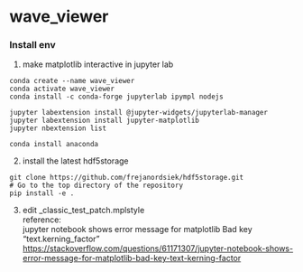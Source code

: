 # wave_viewer
 
### Install env
1. make matplotlib interactive in jupyter lab
```
conda create --name wave_viewer
conda activate wave_viewer
conda install -c conda-forge jupyterlab ipympl nodejs

jupyter labextension install @jupyter-widgets/jupyterlab-manager
jupyter labextension install jupyter-matplotlib
jupyter nbextension list 

conda install anaconda
```
2. install the latest hdf5storage
```
git clone https://github.com/frejanordsiek/hdf5storage.git
# Go to the top directory of the repository
pip install -e .
```
3. edit _classic_test_patch.mplstyle<BR>
  reference:<BR>
  jupyter notebook shows error message for matplotlib Bad key “text.kerning_factor”<BR>
  https://stackoverflow.com/questions/61171307/jupyter-notebook-shows-error-message-for-matplotlib-bad-key-text-kerning-factor
